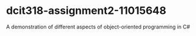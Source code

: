 # dcit318-assignment2-11015648
A demonstration of different aspects of object-oriented programming in C#
